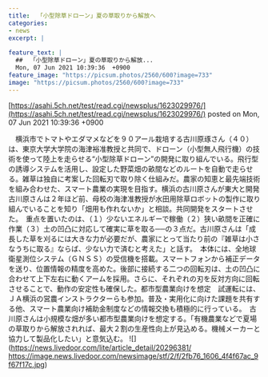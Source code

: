 ```yaml
---
title:  「小型除草ドローン」夏の草取りから解放へ　  
categories:
- news
excerpt: |
  
feature_text: |
  ##  「小型除草ドローン」夏の草取りから解放...
  Mon, 07 Jun 2021 10:39:36  +0900
feature_image: "https://picsum.photos/2560/600?image=733"
image: "https://picsum.photos/2560/600?image=733"
---
```


[https://asahi.5ch.net/test/read.cgi/newsplus/1623029976/](https://asahi.5ch.net/test/read.cgi/newsplus/1623029976/)
posted on Mon, 07 Jun 2021 10:39:36  +0900

<!--more-->

　横浜市でトマトやエダマメなどを９０アール栽培する古川原琢さん（４０）は、東京大学大学院の海津裕准教授と共同で、ドローン（小型無人飛行機）の技術を使って陸上を走らせる“小型除草ドローン”の開発に取り組んでいる。飛行型の誘導システムを活用し、設定した野菜畑の畝間などのルートを自動で走らせる。雑草は独自に考案した回転刃で取り除く仕組みだ。農家の知恵と最先端技術を組み合わせた、スマート農業の実現を目指す。横浜の古川原さんが東大と開発　古川原さんは２年ほど前、母校の海津准教授が水田用除草ロボットの製作に取り組んでいることを知り「畑用も作れないか」と相談。共同開発をスタートさせた。　重点を置いたのは、（１）少ないエネルギーで稼働（２）狭い畝間を正確に作業（３）土の凹凸に対応して確実に草を取る──の３点だ。古川原さんは「成長した草を刈るには大きな力が必要だが、農家にとって当たり前の『雑草は小さなうちに取る』ならば、少ない力で済むと考えた」と話す。　本体には、全地球衛星測位システム（ＧＮＳＳ）の受信機を搭載。スマートフォンから補正データを送り、位置情報の精度を高めた。後部に接続する二つの回転刃は、土の凹凸に合わせて上下左右に動くアームを採用。さらに、それぞれの刃を反対方向に回転させることで、動作の安定性も確保した。都市型農業向けを想定　試運転には、ＪＡ横浜の営農インストラクターらも参加。普及・実用化に向けた課題を共有する他、スマート農業向け補助金制度などの情報交換も積極的に行っている。　古川原さんは小規模な畑が多い都市型農業向けを想定する。「有機農業などで夏場の草取りから解放されれば、最大２割の生産性向上が見込める。機械メーカーと協力して製品化したい」と意気込む。 ![](https://news.livedoor.com/lite/article_detail/20296381/ https://image.news.livedoor.com/newsimage/stf/2/f/2fb76_1606_4f4f67ac_9f67f17c.jpg)
